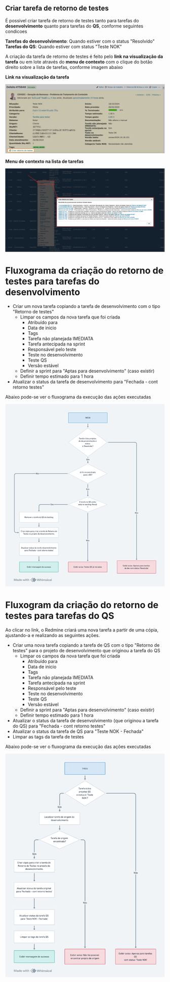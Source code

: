 ## **Criar tarefa de retorno de testes**

É possivel criar tarefa de retorno de testes tanto para tarefas do **desenvolvimento** quanto para tarefas do **QS**, conforme seguintes condicoes

**Tarefas do desenvolvimento**: Quando estiver com o status "Resolvido"
**Tarefas do QS**: Quando estiver com status "Teste NOK"

A criação da tarefa de retorno de testes é feito pelo **link na visualização da tarefa** ou em lote através do **menu de contexto** com o clique do botão direito sobre a lista de tarefas, conforme imagem abaixo

**Link na visualização da tarefa**

![criar_retorno_testes](criar_retorno_testes.png)

**Menu de contexto na lista de tarefas**

![criar-retorno-testes-lote](criar-retorno-testes-lote.png)

# **Fluxograma da criação do retorno de testes para tarefas do desenvolvimento**

- Criar um nova tarefa copiando a tarefa de desenvolvimento com o tipo "Retorno de testes"
  - Limpar os campos da nova tarefa que foi criada
    - Atribuído para
    - Data de inicio
    - Tags
    - Tarefa não planejada IMEDIATA
    - Tarefa antecipada na sprint
    - Responsável pelo teste
    - Teste no desenvolvimento
    - Teste QS
    - Versão estável
  - Definir a sprint para "Aptas para desenvolvimento" (caso existir)
  - Definir tempo estimado para 1 hora
- Atualizar o status da tarefa de desenvolvimento para "Fechada \- cont retorno testes"

Abaixo pode-se ver o fluxograma da execução das ações executadas

![fluxograma-criar-retorno-testes-devel](fluxograma-criar-retorno-testes-devel.png)

# **Fluxogram da criação do retorno de testes para tarefas do QS**

Ao clicar no link, o Redmine criará uma nova tarefa a partir de uma cópia, ajustando-a e realizando as seguintes ações.

- Criar uma nova tarefa copiando a tarefa de QS com o tipo "Retorno de testes" para o projeto de desenvolvimento que originou a tarefa do QS
  - Limpar os campos da nova tarefa que foi criada
    - Atribuído para
    - Data de inicio
    - Tags
    - Tarefa não planejada IMEDIATA
    - Tarefa antecipada na sprint
    - Responsável pelo teste
    - Teste no desenvolvimento
    - Teste QS
    - Versão estável
  - Definir a sprint para "Aptas para desenvolvimento" (caso existir)
  - Definir tempo estimado para 1 hora
- Atualizar o status da tarefa de desenvolvimento (que originou a tarefa do QS) para "Fechada \- cont retorno testes"
- Atualizar o status da tarefa de QS para "Teste NOK \- Fechada"
- Limpar as tags da tarefa de testes

Abaixo pode-se ver o fluxograma da execução das ações executadas

![fluxograma-criar-retorno-testes-qs](fluxograma-criar-retorno-testes-qs.png)
